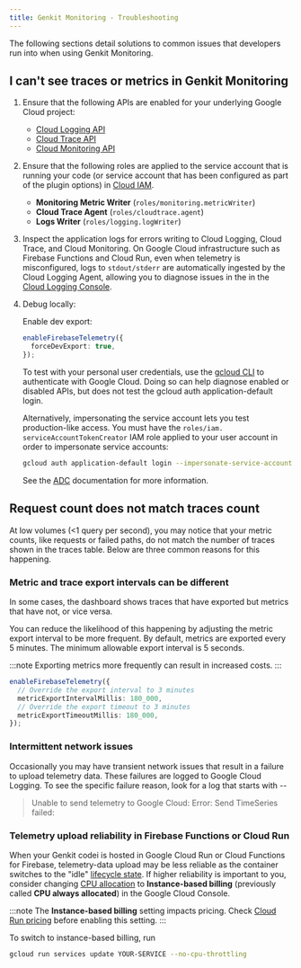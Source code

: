 ```yaml
---
title: Genkit Monitoring - Troubleshooting
---
```


The following sections detail solutions to common issues that developers run
into when using Genkit Monitoring.

## I can't see traces or metrics in Genkit Monitoring

1.  Ensure that the following APIs are enabled for your underlying Google Cloud project:
    - [Cloud Logging API](https://console.cloud.google.com/apis/library/logging.googleapis.com)
    - [Cloud Trace API](https://console.cloud.google.com/apis/library/cloudtrace.googleapis.com)
    - [Cloud Monitoring API](https://console.cloud.google.com/apis/library/monitoring.googleapis.com)
2.  Ensure that the following roles are applied to the service account that is running your code (or service account that has been configured as part of the plugin options) in [Cloud IAM](https://console.cloud.google.com/iam-admin/iam).
    - **Monitoring Metric Writer** (`roles/monitoring.metricWriter`)
    - **Cloud Trace Agent** (`roles/cloudtrace.agent`)
    - **Logs Writer** (`roles/logging.logWriter`)
3.  Inspect the application logs for errors writing to Cloud Logging, Cloud Trace, and Cloud Monitoring. On Google Cloud infrastructure such as Firebase Functions and Cloud Run, even when telemetry is misconfigured, logs to `stdout/stderr` are automatically ingested by the Cloud Logging Agent, allowing you to diagnose issues in the in the [Cloud Logging Console](https://console.cloud.google.com/logs).

4.  Debug locally:

    Enable dev export:

    ```typescript
    enableFirebaseTelemetry({
      forceDevExport: true,
    });
    ```

    To test with your personal user credentials, use the
    [gcloud CLI](https://cloud.google.com/sdk/docs/install) to authenticate with
    Google Cloud. Doing so can help diagnose enabled or disabled APIs, but does
    not test the gcloud auth application-default login.

    Alternatively, impersonating the service account lets you test
    production-like access. You must have the
    `roles/iam. serviceAccountTokenCreator` IAM role applied to your user account
    in order to impersonate service accounts:

    ```bash
    gcloud auth application-default login --impersonate-service-account <SERVICE_ACCT_EMAIL>
    ```

    See the
    [ADC](https://cloud.google.com/docs/authentication/set-up-adc-local-dev-environment)
    documentation for more information.

## Request count does not match traces count

At low volumes (<1 query per second), you may notice that your metric counts,
like requests or failed paths, do not match the number of traces shown in the
traces table. Below are three common reasons for this happening.

### Metric and trace export intervals can be different

In some cases, the dashboard shows traces that have exported but metrics that
have not, or vice versa.

You can reduce the likelihood of this happening by adjusting the metric export
interval to be more frequent. By default, metrics are exported every 5 minutes.
The minimum allowable export interval is 5 seconds.

:::note
Exporting metrics more frequently can result in increased costs.
:::

```typescript
enableFirebaseTelemetry({
  // Override the export interval to 3 minutes
  metricExportIntervalMillis: 180_000,
  // Override the export timeout to 3 minutes
  metricExportTimeoutMillis: 180_000,
});
```

### Intermittent network issues

Occasionally you may have transient network issues that result in a failure to
upload telemetry data. These failures are logged to Google Cloud Logging. To
see the specific failure reason, look for a log that starts with --

> Unable to send telemetry to Google Cloud: Error: Send TimeSeries failed:

### Telemetry upload reliability in Firebase Functions or Cloud Run

When your Genkit codei is hosted in Google Cloud Run or Cloud Functions for
Firebase, telemetry-data upload may be less reliable as the container switches
to the "idle"
[lifecycle state](https://cloud.google.com/blog/topics/developers-practitioners/lifecycle-container-cloud-run).
If higher reliability is important to you, consider changing
[CPU allocation](https://cloud.google.com/run/docs/configuring/cpu-allocation)
to **Instance-based billing** (previously called **CPU always allocated**) in the Google Cloud Console.

:::note
The **Instance-based billing** setting impacts pricing. Check [Cloud Run pricing](https://cloud.google.com/run/pricing) before enabling this setting.
:::

To switch to instance-based billing, run

```bash
gcloud run services update YOUR-SERVICE --no-cpu-throttling
```
